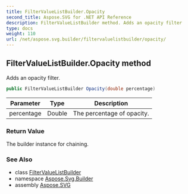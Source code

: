 ```yaml
---
title: FilterValueListBuilder.Opacity
second_title: Aspose.SVG for .NET API Reference
description: FilterValueListBuilder method. Adds an opacity filter
type: docs
weight: 110
url: /net/aspose.svg.builder/filtervaluelistbuilder/opacity/
---
```

## FilterValueListBuilder.Opacity method

Adds an opacity filter.

```csharp
public FilterValueListBuilder Opacity(double percentage)
```

| Parameter | Type | Description |
| --- | --- | --- |
| percentage | Double | The percentage of opacity. |

### Return Value

The builder instance for chaining.

### See Also

* class [FilterValueListBuilder](../)
* namespace [Aspose.Svg.Builder](../../../aspose.svg.builder/)
* assembly [Aspose.SVG](../../../)
